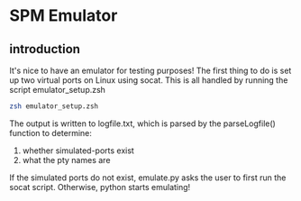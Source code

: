 # SPM Emulator
## introduction 
It's nice to have an emulator for testing purposes!
The first thing to do is set up two virtual ports on Linux using socat.
This is all handled by running the script emulator\_setup.zsh
```zsh
zsh emulator_setup.zsh
```
The output is written to logfile.txt, which is parsed by the parseLogfile() function to determine:
1. whether simulated-ports exist
2. what the pty names are

If the simulated ports do not exist, emulate.py asks the user to first run the socat script.
Otherwise, python starts emulating!
